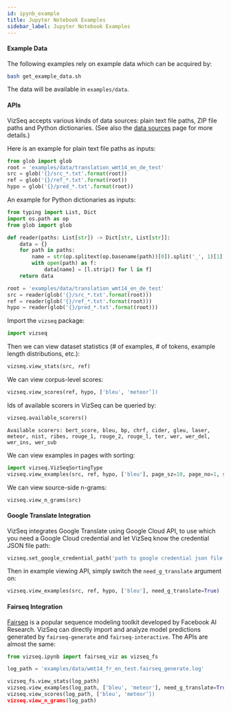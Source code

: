 ```yaml
---
id: ipynb_example
title: Jupyter Notebook Examples
sidebar_label: Jupyter Notebook Examples
---
```


#### Example Data
The following examples rely on example data which can be acquired by:
```bash
bash get_example_data.sh
```
The data will be available in `examples/data`.

#### APIs
VizSeq accepts various kinds of data sources: plain text file paths, ZIP file paths and Python dictionaries.
(See also the [data sources](data_sources) page for more details.)

Here is an example for plain text file paths as inputs:
```python
from glob import glob
root = 'examples/data/translation_wmt14_en_de_test'
src = glob('{}/src_*.txt'.format(root))
ref = glob('{}/ref_*.txt'.format(root))
hypo = glob('{}/pred_*.txt'.format(root))
```
An example for Python dictionaries as inputs:
```python
from typing import List, Dict
import os.path as op
from glob import glob

def reader(paths: List[str]) -> Dict[str, List[str]]:
    data = {}
    for path in paths:
        name = str(op.splitext(op.basename(path))[0]).split('_', 1)[1]
        with open(path) as f:
            data[name] = [l.strip() for l in f]
    return data

root = 'examples/data/translation_wmt14_en_de_test'
src = reader(glob('{}/src_*.txt'.format(root)))
ref = reader(glob('{}/ref_*.txt'.format(root)))
hypo = reader(glob('{}/pred_*.txt'.format(root)))
```
Import the `vizseq` package:
```python
import vizseq
```
Then we can view dataset statistics (# of examples, # of tokens, example length distributions, etc.):
```python
vizseq.view_stats(src, ref)
```
We can view corpus-level scores:
```python
vizseq.view_scores(ref, hypo, ['bleu', 'meteor’])
```
Ids of available scorers in VizSeq can be queried by:
```python
vizseq.available_scorers()
```

```
Available scorers: bert_score, bleu, bp, chrf, cider, gleu, laser, meteor, nist, ribes, rouge_1, rouge_2, rouge_l, ter, wer, wer_del, wer_ins, wer_sub
```
We can view examples in pages with sorting:
```python
import vizseq.VizSeqSortingType
vizseq.view_examples(src, ref, hypo, ['bleu'], page_sz=10, page_no=1, sorting=VizSeqSortingType.src_len)
```
We can view source-side n-grams:
```python
vizseq.view_n_grams(src)
```

#### Google Translate Integration
VizSeq integrates Google Translate using Google Cloud API, to use which you need a Google Cloud credential and let VizSeq know the credential JSON file path:
```python
vizseq.set_google_credential_path('path to google credential json file')
```
Then in example viewing API, simply switch the `need_g_translate` argument on:
```python
vizseq.view_examples(src, ref, hypo, ['bleu'], need_g_translate=True)
```

#### Fairseq Integration

[Fairseq](https://github.com/pytorch/fairseq) is a popular sequence modeling toolkit developed by Facebook AI Research.
VizSeq can directly import and analyze model predictions generated by `fairseq-generate` and `fairseq-interactive`. The
APIs are almost the same:

```python
from vizseq.ipynb import fairseq_viz as vizseq_fs

log_path = 'examples/data/wmt14_fr_en_test.fairseq_generate.log'

vizseq_fs.view_stats(log_path)
vizseq.view_examples(log_path, ['bleu', 'meteor'], need_g_translate=True)
vizseq.view_scores(log_path, ['bleu', 'meteor’])
vizseq.view_n_grams(log_path)
```
